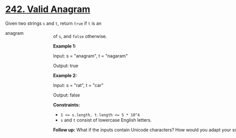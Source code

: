 # [242. Valid Anagram](https://leetcode.com/problems/valid-anagram/description/)

Given two strings `s` and `t`, return `true` if `t` is an <div aria-expanded="false" data-headlessui-state="" id="headlessui-popover-button-:r1d:">anagram<div style="position: fixed; z-index: 40; inset: 0px auto auto 0px; transform: translate(380px, 183px);"> of `s`, and `false` otherwise.

**Example 1:** 

<div class="example-block">
Input: s = "anagram", t = "nagaram"

Output: true

**Example 2:** 

<div class="example-block">
Input: s = "rat", t = "car"

Output: false

**Constraints:** 

- `1 <= s.length, t.length <= 5 * 10^4`
- `s` and `t` consist of lowercase English letters.

**Follow up:**  What if the inputs contain Unicode characters? How would you adapt your solution to such a case?